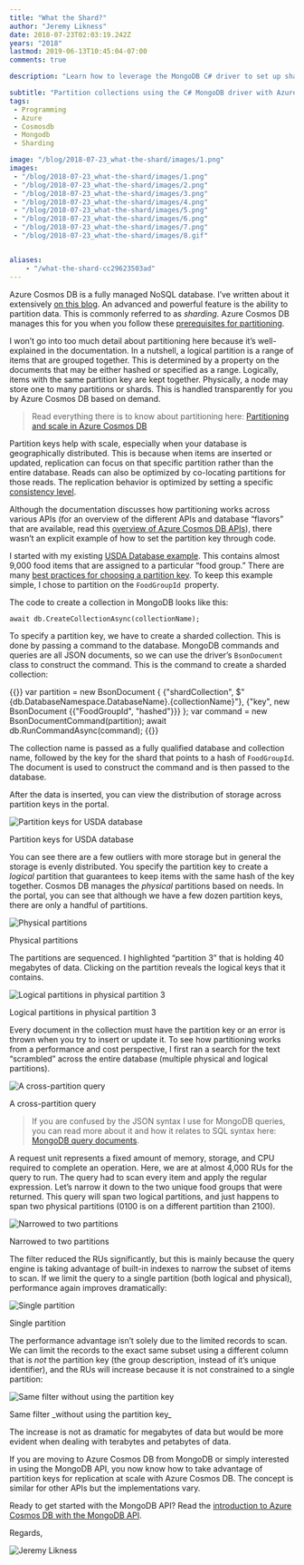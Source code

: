 ```yaml
---
title: "What the Shard?"
author: "Jeremy Likness"
date: 2018-07-23T02:03:19.242Z
years: "2018"
lastmod: 2019-06-13T10:45:04-07:00
comments: true

description: "Learn how to leverage the MongoDB C# driver to set up sharding with partition key from code for your Azure Cosmos DB database."

subtitle: "Partition collections using the C# MongoDB driver with Azure Cosmos DB."
tags:
 - Programming 
 - Azure 
 - Cosmosdb 
 - Mongodb 
 - Sharding 

image: "/blog/2018-07-23_what-the-shard/images/1.png" 
images:
 - "/blog/2018-07-23_what-the-shard/images/1.png" 
 - "/blog/2018-07-23_what-the-shard/images/2.png" 
 - "/blog/2018-07-23_what-the-shard/images/3.png" 
 - "/blog/2018-07-23_what-the-shard/images/4.png" 
 - "/blog/2018-07-23_what-the-shard/images/5.png" 
 - "/blog/2018-07-23_what-the-shard/images/6.png" 
 - "/blog/2018-07-23_what-the-shard/images/7.png" 
 - "/blog/2018-07-23_what-the-shard/images/8.gif" 


aliases:
    - "/what-the-shard-cc29623503ad"
---
```


Azure Cosmos DB is a fully managed NoSQL database. I’ve written about it extensively [on this blog](/tags/cosmosdb). An advanced and powerful feature is the ability to partition data. This is commonly referred to as _sharding_. Azure Cosmos DB manages this for you when you follow these [prerequisites for partitioning](https://docs.microsoft.com/en-us/azure/cosmos-db/partitioning-overview?utm_source=jeliknes&utm_medium=medium&utm_campaign=blog&WT.mc_id=blog-medium-jeliknes#prerequisites).

I won’t go into too much detail about partitioning here because it’s well-explained in the documentation. In a nutshell, a logical partition is a range of items that are grouped together. This is determined by a property on the documents that may be either hashed or specified as a range. Logically, items with the same partition key are kept together. Physically, a node may store one to many partitions or shards. This is handled transparently for you by Azure Cosmos DB based on demand.

> Read everything there is to know about partitioning here: [Partitioning and scale in Azure Cosmos DB](https://docs.microsoft.com/en-us/azure/cosmos-db/partitioning-overview?utm_source=jeliknes&utm_medium=medium&utm_campaign=blog&WT.mc_id=blog-medium-jeliknes)

Partition keys help with scale, especially when your database is geographically distributed. This is because when items are inserted or updated, replication can focus on that specific partition rather than the entire database. Reads can also be optimized by co-locating partitions for those reads. The replication behavior is optimized by setting a specific [consistency level](/cloud-nosql-azure-cosmosdb-consistency-levels-cfe8348686e6).

Although the documentation discusses how partitioning works across various APIs (for an overview of the different APIs and database “flavors” that are available, read this [overview of Azure Cosmos DB APIs](/getting-started-with-cosmosdb-sql-api-da52719f30de)), there wasn’t an explicit example of how to set the partition key through code.

I started with my existing <i class="fab fa-github"></i> [USDA Database example](https://github.com/JeremyLikness/explore-cosmos-db). This contains almost 9,000 food items that are assigned to a particular “food group.” There are many [best practices for choosing a partition key](https://docs.microsoft.com/en-us/azure/cosmos-db/partitioning-overview?utm_source=jeliknes&utm_medium=medium&utm_campaign=blog&WT.mc_id=blog-medium-jeliknes#best-practices-when-choosing-a-partition-key). To keep this example simple, I chose to partition on the `FoodGroupId `property.

The code to create a collection in MongoDB looks like this:

`await db.CreateCollectionAsync(collectionName);`

To specify a partition key, we have to create a sharded collection. This is done by passing a command to the database. MongoDB commands and queries are all JSON documents, so we can use the driver’s `BsonDocument` class to construct the command. This is the command to create a sharded collection:

{{<highlight CSharp>}}
var partition = new BsonDocument {
    {"shardCollection", $"{db.DatabaseNamespace.DatabaseName}.{collectionName}"},
    {"key", new BsonDocument {{"FoodGroupId", "hashed"}}}
};
var command = new BsonDocumentCommand<BsonDocument>(partition);
await db.RunCommandAsync(command);
{{</highlight>}}

The collection name is passed as a fully qualified database and collection name, followed by the key for the shard that points to a hash of `FoodGroupId`. The document is used to construct the command and is then passed to the database.

After the data is inserted, you can view the distribution of storage across partition keys in the portal.

![Partition keys for USDA database](/blog/2018-07-23_what-the-shard/images/1.png)
<figcaption>Partition keys for USDA database</figcaption>

You can see there are a few outliers with more storage but in general the storage is evenly distributed. You specify the partition key to create a _logical_ partition that guarantees to keep items with the same hash of the key together. Cosmos DB manages the _physical_ partitions based on needs. In the portal, you can see that although we have a few dozen partition keys, there are only a handful of partitions.

![Physical partitions](/blog/2018-07-23_what-the-shard/images/2.png)
<figcaption>Physical partitions</figcaption>

The partitions are sequenced. I highlighted “partition 3” that is holding 40 megabytes of data. Clicking on the partition reveals the logical keys that it contains.

![Logical partitions in physical partition 3](/blog/2018-07-23_what-the-shard/images/3.png)
<figcaption>Logical partitions in physical partition 3</figcaption>

Every document in the collection must have the partition key or an error is thrown when you try to insert or update it. To see how partitioning works from a performance and cost perspective, I first ran a search for the text “scrambled” across the entire database (multiple physical and logical partitions).

![A cross-partition query](/blog/2018-07-23_what-the-shard/images/4.png)
<figcaption>A cross-partition query</figcaption>

> If you are confused by the JSON syntax I use for MongoDB queries, you can read more about it and how it relates to SQL syntax here: [MongoDB query documents](https://docs.mongodb.com/manual/tutorial/query-documents/).

A request unit represents a fixed amount of memory, storage, and CPU required to complete an operation. Here, we are at almost 4,000 RUs for the query to run. The query had to scan every item and apply the regular expression. Let’s narrow it down to the two unique food groups that were returned. This query will span two logical partitions, and just happens to span two physical partitions (0100 is on a different partition than 2100).

![Narrowed to two partitions](/blog/2018-07-23_what-the-shard/images/5.png)
<figcaption>Narrowed to two partitions</figcaption>

The filter reduced the RUs significantly, but this is mainly because the query engine is taking advantage of built-in indexes to narrow the subset of items to scan. If we limit the query to a single partition (both logical and physical), performance again improves dramatically:

![Single partition](/blog/2018-07-23_what-the-shard/images/6.png)
<figcaption>Single partition</figcaption>

The performance advantage isn’t solely due to the limited records to scan. We can limit the records to the exact same subset using a different column that is _not_ the partition key (the group description, instead of it’s unique identifier), and the RUs will increase because it is not constrained to a single partition:

![Same filter _without using the partition key_](/blog/2018-07-23_what-the-shard/images/7.png)
<figcaption>Same filter _without using the partition key_</figcaption>

The increase is not as dramatic for megabytes of data but would be more evident when dealing with terabytes and petabytes of data.

If you are moving to Azure Cosmos DB from MongoDB or simply interested in using the MongoDB API, you now know how to take advantage of partition keys for replication at scale with Azure Cosmos DB. The concept is similar for other APIs but the implementations vary.

Ready to get started with the MongoDB API? Read the [introduction to Azure Cosmos DB with the MongoDB API](https://docs.microsoft.com/en-us/azure/cosmos-db/mongodb-introduction?utm_source=jeliknes&utm_medium=medium&utm_campaign=blog&WT.mc_id=blog-medium-jeliknes).

Regards,

![Jeremy Likness](/blog/2018-07-23_what-the-shard/images/8.gif)
